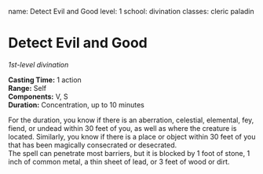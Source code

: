 name: Detect Evil and Good
level: 1
school: divination
classes: cleric
         paladin

# Detect Evil and Good 
_1st-level divination_ 

**Casting Time:** 1 action    
**Range:** Self    
**Components:** V, S   
**Duration:** Concentration, up to 10 minutes 

For the duration, you know if there is an aberration, celestial, elemental, fey, fiend, or undead within 30 feet of you, as well as where the creature is located. Similarly, you know if there is a place or object within 30 feet of you that has been magically consecrated or desecrated.    
The spell can penetrate most barriers, but it is blocked by 1 foot of stone, 1 inch of common metal, a thin sheet of lead, or 3 feet of wood or dirt. 